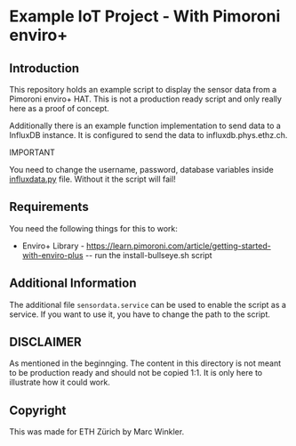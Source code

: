 # Example IoT Project - With Pimoroni enviro+

## Introduction

This repository holds an example script to display the sensor data from a Pimoroni enviro+ HAT. This is not a production ready script and only really here as a proof of concept.

Additionally there is an example function implementation to send data to a InfluxDB instance. It is configured to send the data to influxdb.phys.ethz.ch.

IMPORTANT

You need to change the username, password, database variables inside [influxdata.py](./influxdata.py) file. Without it the script will fail!

## Requirements

You need the following things for this to work:

- Enviro+ Library - <https://learn.pimoroni.com/article/getting-started-with-enviro-plus>
-- run the install-bullseye.sh script

## Additional Information

The additional file `sensordata.service` can be used to enable the script as a service. If you want to use it, you have to change the path to the script.

## DISCLAIMER

As mentioned in the beginnging. The content in this directory is not meant to be production ready and should not be copied 1:1. It is only here to illustrate how it could work.

## Copyright

This was made for ETH Zürich by Marc Winkler.
